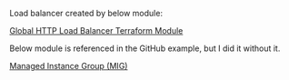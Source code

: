 Load balancer created by below module:

[Global HTTP Load Balancer Terraform Module](https://github.com/terraform-google-modules/terraform-google-lb-http)

Below module is referenced in the GitHub example, but I did it without it.

[Managed Instance Group (MIG)](https://github.com/terraform-google-modules/terraform-google-vm/tree/v0.1.0/modules/mig)